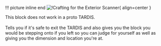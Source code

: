 !!! picture inline end 
    ![!Crafting for the Exterior Scanner](https://imgur.com/JkqLhKj.png){ align=center }

This block does not work in a proto TARDIS. 
<br><br>
Tells you if it's safe to exit the TARDIS and also gives you the block you would be stepping onto if you left so you can judge for yourself as well as giving you the dimension and location you're at.